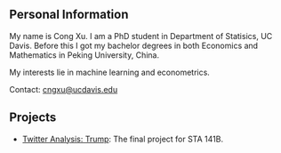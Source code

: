 ## Personal Information

My name is Cong Xu. I am a PhD student in Department of Statisics, UC Davis. Before this I got my bachelor degrees in both Economics and Mathematics in Peking University, China.

My interests lie in machine learning and econometrics.

Contact: cngxu@ucdavis.edu

## Projects
- [Twitter Analysis: Trump](https://github.com/kevinxucong/141B): The final project for STA 141B.
